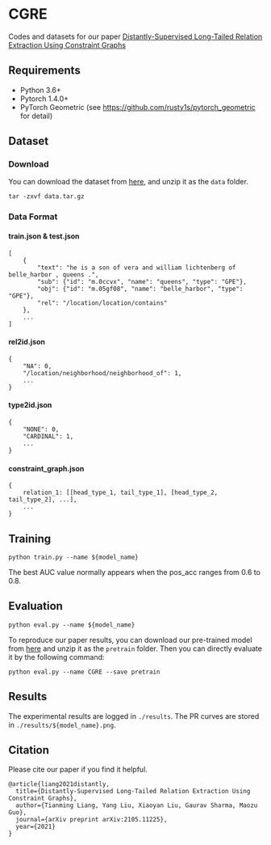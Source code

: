 # CGRE

Codes and datasets for our paper [Distantly-Supervised Long-Tailed Relation Extraction Using Constraint Graphs](https://arxiv.org/abs/2105.11225)

## Requirements

* Python 3.6+
* Pytorch 1.4.0+
* PyTorch Geometric (see https://github.com/rusty1s/pytorch_geometric for detail)

## Dataset

### Download

You can download the dataset from [here](https://drive.google.com/file/d/1TWiPmCbV6RcV-jhwbis7ljMnrnysqVF6/view?usp=sharing),
and unzip it as the `data` folder.

    tar -zxvf data.tar.gz

### Data Format

#### train.json & test.json

    [
        {
            "text": "he is a son of vera and william lichtenberg of belle_harbor , queens .",
            "sub": {"id": "m.0ccvx", "name": "queens", "type": "GPE"},
            "obj": {"id": "m.05gf08", "name": "belle_harbor", "type": "GPE"},
            "rel": "/location/location/contains"
        },
        ...
    ]

#### rel2id.json

    {
        "NA": 0,
        "/location/neighborhood/neighborhood_of": 1,
        ...
    }

#### type2id.json

    {
        "NONE": 0,
        "CARDINAL": 1,
        ...
    }

#### constraint_graph.json

    {
        relation_1: [[head_type_1, tail_type_1], [head_type_2, tail_type_2], ...],
        ...
    }


## Training

    python train.py --name ${model_name}

The best AUC value normally appears when the pos_acc ranges from 0.6 to 0.8.

## Evaluation
    python eval.py --name ${model_name}

To reproduce our paper results, you can download our pre-trained model from [here](https://drive.google.com/file/d/1h-p8EBvvYbRpgwe7zTCH7oGfJQaSpneD/view?usp=sharing) and unzip it as the `pretrain` folder. Then you can directly evaluate it by the following command:

    python eval.py --name CGRE --save pretrain

## Results
The experimental results are logged in `./results`. The PR curves are stored in `./results/${model_name}.png`.

## Citation
Please cite our paper if you find it helpful.

    @article{liang2021distantly,
      title={Distantly-Supervised Long-Tailed Relation Extraction Using Constraint Graphs},
      author={Tianming Liang, Yang Liu, Xiaoyan Liu, Gaurav Sharma, Maozu Guo},
      journal={arXiv preprint arXiv:2105.11225},
      year={2021}
    }
